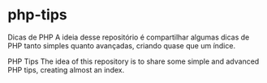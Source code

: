 # php-tips
Dicas de PHP
A ideia desse repositório é compartilhar algumas dicas de PHP tanto simples quanto avançadas, criando quase que um índice.

PHP Tips
The idea of this repository is to share some simple and advanced PHP tips, creating almost an index.

